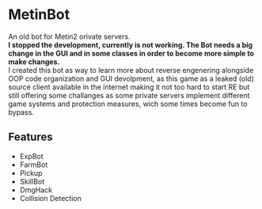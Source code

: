 # MetinBot
An old bot for Metin2 orivate servers.<br>
<b>I stopped the development, currently is not working. The Bot needs a big change in the GUI and in some classes in order to become more simple to make changes.</b><br>
I created this bot as way to learn more about reverse engenering alongside OOP code organization and GUI devolpment, as this game as a leaked (old) source client available in the internet making it not too hard to start RE but still offering some challanges as some private servers implement different game systems and protection measures, wich some times become fun to bypass.


## Features
- ExpBot
- FarmBot
- Pickup
- SkillBot
- DmgHack
- Collision Detection

	
